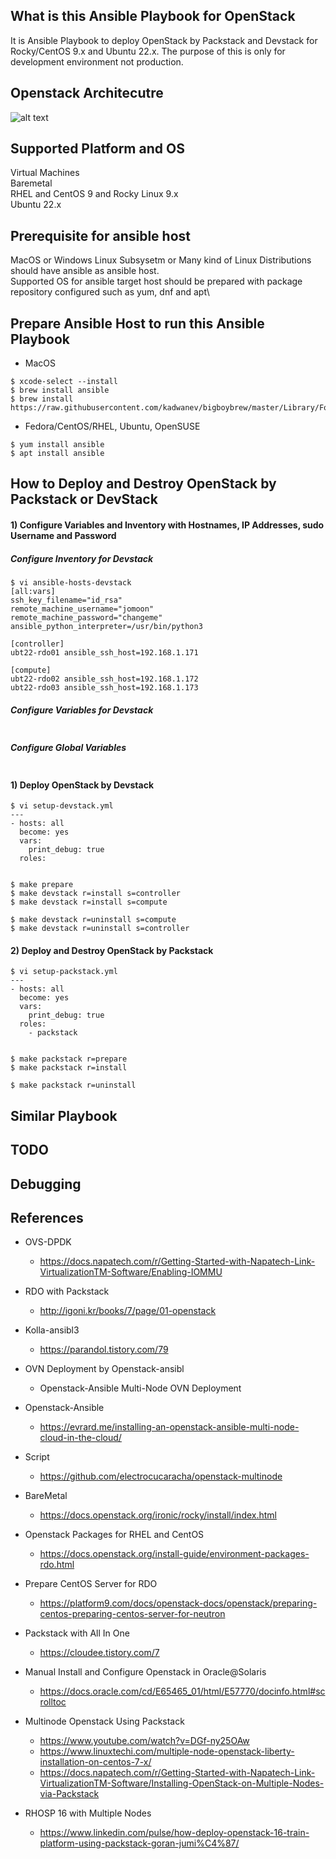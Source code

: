 ## What is this Ansible Playbook for OpenStack
It is Ansible Playbook to deploy OpenStack by Packstack and Devstack for Rocky/CentOS 9.x and Ubuntu 22.x.
The purpose of this is only for development environment not production.

## Openstack Architecutre
![alt text]()

## Supported Platform and OS
Virtual Machines\
Baremetal\
RHEL and CentOS 9 and Rocky Linux 9.x\
Ubuntu 22.x

## Prerequisite for ansible host
MacOS or Windows Linux Subsysetm or Many kind of Linux Distributions should have ansible as ansible host.\
Supported OS for ansible target host should be prepared with package repository configured such as yum, dnf and apt\

## Prepare Ansible Host to run this Ansible Playbook
* MacOS
```
$ xcode-select --install
$ brew install ansible
$ brew install https://raw.githubusercontent.com/kadwanev/bigboybrew/master/Library/Formula/sshpass.rb
```

* Fedora/CentOS/RHEL, Ubuntu, OpenSUSE
```
$ yum install ansible
$ apt install ansible
```

## How to Deploy and Destroy OpenStack by Packstack or DevStack
#### 1) Configure Variables and Inventory with Hostnames, IP Addresses, sudo Username and Password
##### Configure Inventory for Devstack
```
$ vi ansible-hosts-devstack
[all:vars]
ssh_key_filename="id_rsa"
remote_machine_username="jomoon"
remote_machine_password="changeme"
ansible_python_interpreter=/usr/bin/python3

[controller]
ubt22-rdo01 ansible_ssh_host=192.168.1.171

[compute]
ubt22-rdo02 ansible_ssh_host=192.168.1.172
ubt22-rdo03 ansible_ssh_host=192.168.1.173
```

##### Configure Variables for Devstack
```
```

##### Configure Global Variables
```
```


#### 1) Deploy OpenStack by Devstack
```
$ vi setup-devstack.yml
---
- hosts: all
  become: yes
  vars:
    print_debug: true
  roles:


$ make prepare
$ make devstack r=install s=controller
$ make devstack r=install s=compute

$ make devstack r=uninstall s=compute
$ make devstack r=uninstall s=controller

```


#### 2) Deploy and Destroy OpenStack by Packstack
```
$ vi setup-packstack.yml
---
- hosts: all
  become: yes
  vars:
    print_debug: true
  roles:
    - packstack


$ make packstack r=prepare
$ make packstack r=install

$ make packstack r=uninstall
```



## Similar Playbook

## TODO

## Debugging

## References
* OVS-DPDK
  - https://docs.napatech.com/r/Getting-Started-with-Napatech-Link-VirtualizationTM-Software/Enabling-IOMMU

* RDO with Packstack
  - http://igoni.kr/books/7/page/01-openstack

* Kolla-ansibl3
  - https://parandol.tistory.com/79

* OVN Deployment by Openstack-ansibl
  - Openstack-Ansible Multi-Node OVN Deployment

* Openstack-Ansible
  - https://evrard.me/installing-an-openstack-ansible-multi-node-cloud-in-the-cloud/

* Script
  - https://github.com/electrocucaracha/openstack-multinode

* BareMetal
  - https://docs.openstack.org/ironic/rocky/install/index.html

* Openstack Packages for RHEL and CentOS
  - https://docs.openstack.org/install-guide/environment-packages-rdo.html

* Prepare CentOS Server for RDO
  - https://platform9.com/docs/openstack-docs/openstack/preparing-centos-preparing-centos-server-for-neutron

* Packstack with All In One
  - https://cloudee.tistory.com/7

* Manual Install and Configure Openstack in Oracle@Solaris
  - https://docs.oracle.com/cd/E65465_01/html/E57770/docinfo.html#scrolltoc

* Multinode Openstack Using Packstack
  - https://www.youtube.com/watch?v=DGf-ny25OAw
  - https://www.linuxtechi.com/multiple-node-openstack-liberty-installation-on-centos-7-x/
  - https://docs.napatech.com/r/Getting-Started-with-Napatech-Link-VirtualizationTM-Software/Installing-OpenStack-on-Multiple-Nodes-via-Packstack

* RHOSP 16 with Multiple Nodes
  - https://www.linkedin.com/pulse/how-deploy-openstack-16-train-platform-using-packstack-goran-jumi%C4%87/

